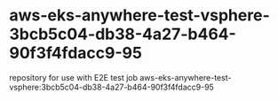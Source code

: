 # aws-eks-anywhere-test-vsphere-3bcb5c04-db38-4a27-b464-90f3f4fdacc9-95
repository for use with E2E test job aws-eks-anywhere-test-vsphere:3bcb5c04-db38-4a27-b464-90f3f4fdacc9-95
